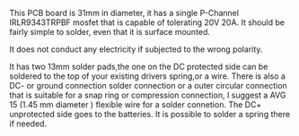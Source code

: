 This PCB board is 31mm in diameter, it has a single P-Channel IRLR9343TRPBF mosfet that is capable of tolerating 20V 20A. 
It should be fairly simple to solder, even that it is surface mounted. 

It does not conduct any electricity if subjected to the wrong polarity. 

It has two 13mm solder pads,the one on the DC protected side can be soldered to the top of your existing drivers spring,or a wire. 
There is also a DC- or ground connection solder connection or a outer circular connection that is suitable for a snap ring or compression connection, 
I suggest a AVG 15 (1.45 mm diameter ) flexible wire for a solder connetion. 
The DC+ unprotected side goes to the batteries. It is possible to solder a spring there if needed.
